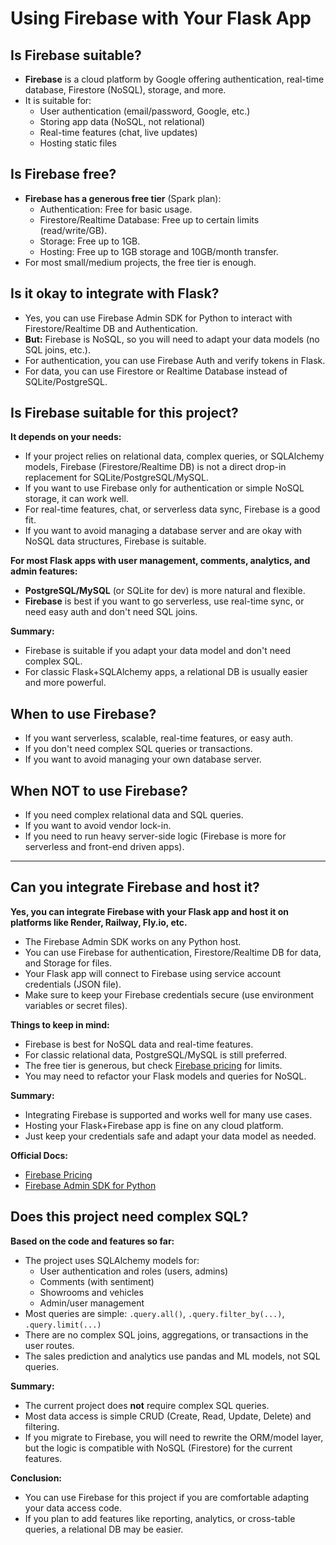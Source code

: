 # Using Firebase with Your Flask App

## Is Firebase suitable?

- **Firebase** is a cloud platform by Google offering authentication, real-time database, Firestore (NoSQL), storage, and more.
- It is suitable for:
  - User authentication (email/password, Google, etc.)
  - Storing app data (NoSQL, not relational)
  - Real-time features (chat, live updates)
  - Hosting static files

## Is Firebase free?

- **Firebase has a generous free tier** (Spark plan):
  - Authentication: Free for basic usage.
  - Firestore/Realtime Database: Free up to certain limits (read/write/GB).
  - Storage: Free up to 1GB.
  - Hosting: Free up to 1GB storage and 10GB/month transfer.
- For most small/medium projects, the free tier is enough.

## Is it okay to integrate with Flask?

- Yes, you can use Firebase Admin SDK for Python to interact with Firestore/Realtime DB and Authentication.
- **But:** Firebase is NoSQL, so you will need to adapt your data models (no SQL joins, etc.).
- For authentication, you can use Firebase Auth and verify tokens in Flask.
- For data, you can use Firestore or Realtime Database instead of SQLite/PostgreSQL.

## Is Firebase suitable for this project?

**It depends on your needs:**

- If your project relies on relational data, complex queries, or SQLAlchemy models, Firebase (Firestore/Realtime DB) is not a direct drop-in replacement for SQLite/PostgreSQL/MySQL.
- If you want to use Firebase only for authentication or simple NoSQL storage, it can work well.
- For real-time features, chat, or serverless data sync, Firebase is a good fit.
- If you want to avoid managing a database server and are okay with NoSQL data structures, Firebase is suitable.

**For most Flask apps with user management, comments, analytics, and admin features:**
- **PostgreSQL/MySQL** (or SQLite for dev) is more natural and flexible.
- **Firebase** is best if you want to go serverless, use real-time sync, or need easy auth and don't need SQL joins.

**Summary:**  
- Firebase is suitable if you adapt your data model and don't need complex SQL.
- For classic Flask+SQLAlchemy apps, a relational DB is usually easier and more powerful.

## When to use Firebase?

- If you want serverless, scalable, real-time features, or easy auth.
- If you don't need complex SQL queries or transactions.
- If you want to avoid managing your own database server.

## When NOT to use Firebase?

- If you need complex relational data and SQL queries.
- If you want to avoid vendor lock-in.
- If you need to run heavy server-side logic (Firebase is more for serverless and front-end driven apps).

---

## Can you integrate Firebase and host it?

**Yes, you can integrate Firebase with your Flask app and host it on platforms like Render, Railway, Fly.io, etc.**

- The Firebase Admin SDK works on any Python host.
- You can use Firebase for authentication, Firestore/Realtime DB for data, and Storage for files.
- Your Flask app will connect to Firebase using service account credentials (JSON file).
- Make sure to keep your Firebase credentials secure (use environment variables or secret files).

**Things to keep in mind:**
- Firebase is best for NoSQL data and real-time features.
- For classic relational data, PostgreSQL/MySQL is still preferred.
- The free tier is generous, but check [Firebase pricing](https://firebase.google.com/pricing) for limits.
- You may need to refactor your Flask models and queries for NoSQL.

**Summary:**  
- Integrating Firebase is supported and works well for many use cases.
- Hosting your Flask+Firebase app is fine on any cloud platform.
- Just keep your credentials safe and adapt your data model as needed.

**Official Docs:**  
- [Firebase Pricing](https://firebase.google.com/pricing)
- [Firebase Admin SDK for Python](https://firebase.google.com/docs/admin/setup)

## Does this project need complex SQL?

**Based on the code and features so far:**

- The project uses SQLAlchemy models for:
  - User authentication and roles (users, admins)
  - Comments (with sentiment)
  - Showrooms and vehicles
  - Admin/user management
- Most queries are simple: `.query.all()`, `.query.filter_by(...)`, `.query.limit(...)`
- There are no complex SQL joins, aggregations, or transactions in the user routes.
- The sales prediction and analytics use pandas and ML models, not SQL queries.

**Summary:**  
- The current project does **not** require complex SQL queries.
- Most data access is simple CRUD (Create, Read, Update, Delete) and filtering.
- If you migrate to Firebase, you will need to rewrite the ORM/model layer, but the logic is compatible with NoSQL (Firestore) for the current features.

**Conclusion:**  
- You can use Firebase for this project if you are comfortable adapting your data access code.
- If you plan to add features like reporting, analytics, or cross-table queries, a relational DB may be easier.